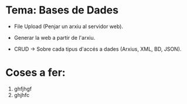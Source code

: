 # Tema: Bases de Dades

* File Upload (Penjar un arxiu al servidor web).
* Generar la web a partir de l'arxiu.

* CRUD → Sobre cada tipus d'accés a dades (Arxius, XML, BD, JSON). 

# Coses a fer:
1. ghfjhgf
2. ghjhfc